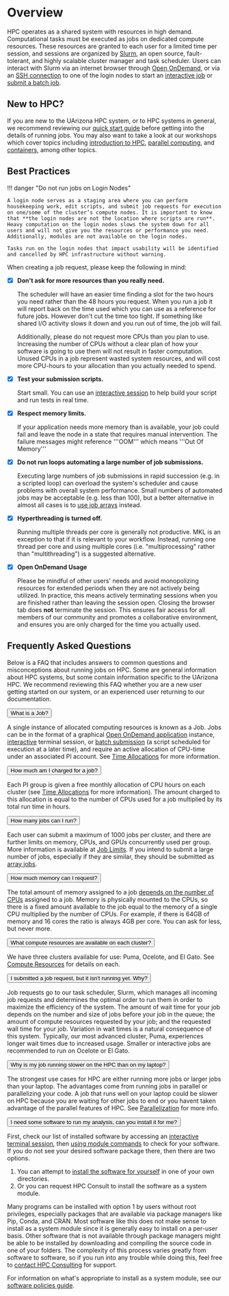 # Overview

HPC operates as a shared system with resources in high demand. Computational tasks must be executed as jobs on dedicated compute resources. These resources are granted to each user for a limited time per session, and sessions are organized by [Slurm](https://slurm.schedmd.com/), an open source, fault-tolerant, and highly scalable cluster manager and task scheduler. Users can interact with Slurm via an internet browser through [Open OnDemand](https://ood.hpc.arizona.edu), or via an [SSH connection](../../registration_and_access/system_access/#command-line-access) to one of the login nodes to start an [interactive job](../interactive_jobs/) or [submit a batch job](../batch_jobs/intro/). 

## New to HPC?

If you are new to the UArizona HPC system, or to HPC systems in general, we recommend reviewing our [quick start guide](../quick_start/) before getting into the details of running jobs. You may also want to take a look at our workshops which cover topics including [introduction to HPC](../../events/workshop_materials/intro_to_hpc/), [parallel computing](../../events/workshop_materials/intro_to_parallel_computing/), and [containers](../../events/workshop_materials/intro_to_containers/), among other topics. 


## Best Practices

!!! danger "Do not run jobs on Login Nodes"

    A login node serves as a staging area where you can perform housekeeping work, edit scripts, and submit job requests for execution on one/some of the cluster’s compute nodes. It is important to know that **the login nodes are not the location where scripts are run**. Heavy computation on the login nodes slows the system down for all users and will not give you the resources or performance you need. Additionally, modules are not available on the login nodes. 

    Tasks run on the login nodes that impact usability will be identified and cancelled by HPC infrastructure without warning. 

When creating a job request, please keep the following in mind:

- [x] **Don't ask for more resources than you really need.**

    The scheduler will have an easier time finding a slot for the two hours you need rather than the 48 hours you request.  When you run a job it will report back on the time used which you can use as a reference for future jobs. However don't cut the time too tight.  If something like shared I/O activity slows it down and you run out of time, the job will fail.

    Additionally, please do not request more CPUs than you plan to use. Increasing the number of CPUs without a clear plan of how your software is going to use them will not result in faster computation. Unused CPUs in a job represent wasted system resources, and will cost more CPU-hours to your allocation than you actually needed to spend. 

- [x] **Test your submission scripts.**

    Start small. You can use an [interactive session](../interactive_jobs/) to help build your script and run tests in real time.

- [x] **Respect memory limits.** 

    If your application needs more memory than is available, your job could fail and leave the node in a state that requires manual intervention. The failure messages might reference '''OOM''' which means '''Out Of Memory'''

- [x] **Do not run loops automating a large number of job submissions.** 

    Executing large numbers of job submissions in rapid succession (e.g. in a scripted loop) can overload the system's scheduler and cause problems with overall system performance. Small numbers of automated jobs may be acceptable (e.g. less than 100), but a better alternative in almost all cases is to [use job arrays](../batch_jobs/array_jobs/) instead.

- [x] **Hyperthreading is turned off.**  

    Running multiple threads per core is generally not productive.  MKL is an exception to that if it is relevant to your workflow. Instead, running one thread per core and using multiple cores (i.e. "multiprocessing" rather than "multithreading") is a suggested alternative.

- [x] **Open OnDemand Usage**

    Please be mindful of other users' needs and avoid monopolizing resources for extended periods when they are not actively being utilized. In practice, this means actively terminating sessions when you are finished rather than leaving the session open. Closing the browser tab does **not** terminate the session. This ensures fair access for all members of our community and promotes a collaborative environment, and ensures you are only charged for the time you actually used.

## Frequently Asked Questions 

Below is a FAQ that includes answers to common questions and misconceptions about running jobs on HPC. Some are general information about HPC systems, but some contain information specific to the UArizona HPC. We recommend reviewing this FAQ whether you are a new user getting started on our system, or an experienced user returning to our documentation.

<html>
<link rel="stylesheet" href="../../assets/stylesheets/animated_dropdown.css">

<button class="collapsible">What is a Job?</button>
<div class="content">
    <p>A single instance of allocated computing resources is known as a Job. Jobs can be in the format of a graphical <a href="../open_on_demand/">Open OnDemand application</a> instance, <a href="../interactive_jobs/">interactive</a> terminal session, or <a href="../batch_jobs/intro/">batch submission</a> (a script scheduled for  execution at a later time), and require an active allocation of CPU-time under an associated PI account. See <a href="../../resources/allocations/">Time Allocations</a> for more information.
    <br>
    </p>
</div>

<button class="collapsible">How much am I charged for a job?</button>
<div class="content">
    <p>Each PI group is given a free monthly allocation of CPU hours on each cluster (see <a href="../../resources/allocations/">Time Allocations</a> for more information). The amount charged to this allocation is equal to the number of CPUs used for a job multiplied by its total run time in hours. 
    <br>
    </p>
</div>

<button class="collapsible">How many jobs can I run?</button>
<div class="content">
    <p>Each user can submit a maximum of 1000 jobs per cluster, and there are further limits on memory, CPUs, and GPUs concurrently used per group. More information is available at <a href="../job_limits/">Job Limits</a>. If you intend to submit a large number of jobs, especially if they are similar, they should be submitted as <a href="../batch_jobs/array_jobs/">array jobs</a>.
    <br>
    </p>
</div>

<button class="collapsible">How much memory can I request?</button>
<div class="content">
    <p>The total amount of memory assigned to a job <a href="../cpus_and_memory/">depends on the number of CPUs</a> assigned to a job. Memory is physically mounted to the CPUs, so there is a fixed amount available to the job equal to the memory of a single CPU multiplied by the number of CPUs. For example, if there is 64GB of memory and 16 cores the ratio is always 4GB per core. You can ask for less, but never more.
    <br>
    </p>
</div>

<button class="collapsible">What compute resources are available on each cluster?</button>
<div class="content">
    <p>We have three clusters available for use: Puma, Ocelote, and El Gato. See <a href="../../resources/compute_resources/">Compute Resources</a> for details on each.
    <br>
    </p>
</div>

<button class="collapsible">I submitted a job request, but it isn't running yet. Why?</button>
<div class="content">
    <p>Job requests go to our task scheduler, Slurm, which manages all incoming job requests and determines the optimal order to run them in order to maximize the efficiency of the system. The amount of wait time for your job depends on the number and size of jobs before your job in the queue; the amount of compute resources requested by your job; and the requested wall time for your job. Variation in wait times is a natural consequence of this system. Typically, our most advanced cluster, Puma, experiences longer wait times due to increased usage. Smaller or interactive jobs are recommended to run on Ocelote or El Gato. 
    <br>
    </p>
</div>

<button class="collapsible">Why is my job running slower on the HPC than on my laptop?</button>
<div class="content">
    <p> The strongest use cases for HPC are either running more jobs or larger jobs than your laptop. The advantages come from running jobs in parallel or parallelizing your code. A job that runs well on your laptop could be slower on HPC because you are waiting for other jobs to end or you havent taken advantage of the parallel features of HPC. See <a href="../parallelization/">Parallelization</a> for more info. 
    <br>
    </p>
</div>

<button class="collapsible">I need some software to run my analysis, can you install it for me?</button>
<div class="content">
    <p>First, check our list of installed software by accessing an <a href="../interactive_jobs/">interactive terminal session</a>, then <a href="../../software/modules/">using module commands</a> to check for your software. If you do not see your desired software package there, then there are two options. 
    <ol>
      <li> You can attempt to <a href="../../software/user_installations/">install the software for yourself</a> in one of your own directories.</li>
      <li> Or you can request HPC Consult to install the software as a system module.</li>
    </ol>
    </p>
    <p> Many programs can be installed with option 1 by users without root privileges, especially packages that are available via package managers like Pip, Conda, and CRAN. Most software like this does not make sense to install as a system module since it is generally easy to install on a per-user basis. Other software that is not available through package managers might be able to be installed by downloading and compiling the source code in one of your folders. The complexity of this process varies greatly from software to software, so if you run into any trouble while doing this, feel free to <a href="../../support_and_training/consulting_services/">contact HPC Consulting</a> for support. 
    <br>
    </p>
    <p> For information on what's appropriate to install as a system module, see our <a href="../../software/overview/#policies">software policies guide</a>. 
    <br>
    </p>
</div>

<script src="../../assets/javascripts/animated_dropdown.js"></script>
</html>








